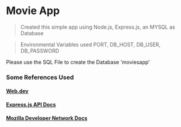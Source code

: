 # Movie App
>Created this simple app using Node.js, Express.js, an MYSQL as Database

>Environmental Variables used
PORT,
DB_HOST,
DB_USER,
DB_PASSWORD

Please use the SQL File to create the Database 'moviesapp'

### Some References Used
#### [Web.dev](https://web.dev/)
#### [Express.js API Docs](https://expressjs.com/en/4x/api.html)
#### [Mozilla Developer Network Docs](https://developer.mozilla.org/en-US/)